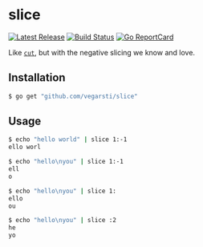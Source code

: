# slice

<p>
    <a href="https://github.com/vegarsti/slice/releases"><img src="https://img.shields.io/github/release/vegarsti/slice.svg" alt="Latest Release"></a>
    <a href="https://github.com/vegarsti/slice/actions"><img src="https://github.com/vegarsti/slice/workflows/build/badge.svg" alt="Build Status"></a>
    <a href="http://goreportcard.com/report/github.com/vegarsti/table"><img src="http://goreportcard.com/badge/vegarsti/table" alt="Go ReportCard"></a>
</p>

Like [`cut`](https://en.wikipedia.org/wiki/Cut_(Unix)), but with the negative slicing we know and love.

## Installation

```sh
$ go get "github.com/vegarsti/slice"
```


## Usage

```sh
$ echo "hello world" | slice 1:-1
ello worl

$ echo "hello\nyou" | slice 1:-1
ell
o

$ echo "hello\nyou" | slice 1:
ello
ou

$ echo "hello\nyou" | slice :2
he
yo
```
